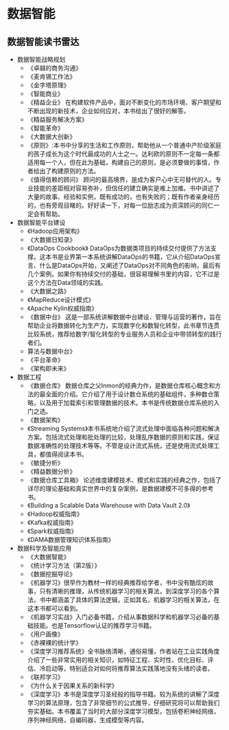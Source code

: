 # 数据智能

## 数据智能读书雷达

* 数据智能战略规划
    - 《卓越的商务沟通》
    - 《麦肯锡工作法》
    - 《金字塔原理》
    - 《智能商业》
    - 《精益企业》 在构建软件产品中，面对不断变化的市场环境、客户期望和不断出现的新技术，企业如何应对，本书给出了很好的解答。
    - 《精益服务解决方案》
    - 《智能革命》
    - 《大数据大创新》
    - 《原则》:本书中分享的生活和工作原则，帮助他从一个普通中产阶级家庭的孩子成长为这个时代最成功的人士之一。达利欧的原则不一定每一条都适用每一个人，但在此为基础，构建自己的原则，是必须要做的事情，作者给出了构建原则的方法。
    - 《值得信赖的顾问》 顾问的最高境界，是成为客户心中无可替代的人。专业技能的差距相对容易弥补，但信任的建立确实是难上加难。书中讲述了大量的故事、经验和实例，既有成功的，也有失败的；既有作者亲身经历的，也有旁观目睹的。好好读一下，对每一位励志成为资深顾问的同仁一定会有帮助。
* 数据智能平台建设
    - 《Hadoop应用架构》
    - 《大数据日知录》
    - 《DataOps Cookbook》 DataOps为数据类项目的持续交付提供了方法支撑。这本书是业界第一本系统讲解DataOps的书籍，它从介绍DataOps宣言、什么是DataOps开始，又阐述了DataOps对不同角色的影响，最后有几个案例。如果你有持续交付的基础，很容易理解书里的内容，它不过是这个方法在Data领域的实践。
    - 《大数据之路》
    - 《MapReduce设计模式》
    - 《Apache Kylin权威指南》
    - 《数据中台》 这是一部系统讲解数据中台建设、管理与运营的著作，旨在帮助企业将数据转化为生产力，实现数字化和数智化转型，此书章节连贯比较系统，推荐给数字/智化转型的专业服务人员和企业中带领转型的践行者们。
    - 算法与数据中台》
    - 《平台革命》
    - 《架构即未来》
* 数据工程
    - 《数据仓库》 数据仓库之父Inmon的经典力作，是数据仓库核心概念和方法的最全面的介绍。它介绍了用于设计数仓系统的基础组件，多种数仓策略，以及用于加载索引和管理数据的技术。本书是传统数据仓库系统的入门之选。
    - 《数据架构》
    - 《Streaming Systems》本书系统地介绍了流式处理中面临各种问题和解决方案。包括流式处理和批处理的比较，处理乱序数据的原则和实践，保证数据准确性的处理技术等等。不管是设计流式系统，还是使用流式处理工具，都值得阅读本书。
    - 《敏捷分析》
    - 《精益数据分析》
    - 《数据仓库工具箱》 论述维度建模技术、模式和实践的经典之作，包括了详尽的理论基础和真实世界中的复杂案例，是数据建模不可多得的参考书。
    - 《Building a Scalable Data Warehouse with Data Vault 2.0》
    - 《Hadoop权威指南》
    - 《Kafka权威指南》
    - 《Spark权威指南》
    - 《DAMA数据管理知识体系指南》
* 数据科学及智能应用
    - 《大数据智能》
    - 《统计学习方法（第2版）》
    - 《数据挖掘导论》
    - 《机器学习》很早作为教材一样的经典推荐给学者，书中没有酷炫的故事，只有清晰的推理，从传统机器学习的相关算法，到深度学习的各个算法，书中都涵盖了具体的算法逻辑，正如其名，机器学习的相关算法，在这本书都可以看到。
    - 《机器学习实战》入门必备书籍，介绍从事数据科学和机器学习必备的基础技能。也是Tensorflow认证的推荐学习书籍。
    - 《用户画像》
    - 《赤裸裸的统计学》
    - 《深度学习推荐系统》全书脉络清晰，通俗易懂，作者站在工业实践角度介绍了一些非常实用的相关知识，如特征工程、实时性、优化目标、评估、冷启动等，特别适合对如何将推荐算法实践落地没有头绪的读者。
    - 《联邦学习》
    - 《为什么关于因果关系的新科学》
    - 《深度学习》本书是深度学习圣经般的指导书籍。较为系统的讲解了深度学习的算法原理，包含了非常细节的公式推导，仔细研究将可以帮助我们夯实基础。本书覆盖了当时的大部分深度学习模型，包括卷积神经网络，序列神经网络，自编码器，生成模型等内容。
